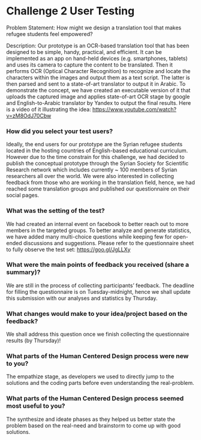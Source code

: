 # Challenge 2 User Testing

Problem Statement:
How might we design a translation tool that makes refugee students feel empowered?

Description:
Our prototype is an OCR-based translation tool that has been designed to be simple, handy, practical, and efficient. It can be implemented as an app on hand-held devices (e.g. smartphones, tablets) and uses its camera to capture the content to be translated. Then it performs OCR (Optical Character Recognition) to recognize and locate the characters within the images and output them as a text script. The latter is then parsed and sent to a state-of-art translator to output it in Arabic.
To demonstrate the concept, we have created an executable version of it that uploads the captured image and applies state-of-art OCR stage by google and English-to-Arabic translator by Yandex to output the final results. 
Here is a video of it illustrating the idea: https://www.youtube.com/watch?v=zM8OdJ70Cbw 


### How did you select your test users? 

Ideally, the end users for our prototype are the Syrian refugee students located in the hosting countries of English-based educational curriculum. However due to the time constrain for this challenge, we had decided to publish the conceptual prototype through the Syrian Society for Scientific Research network which includes currently ~ 100 members of Syrian researchers all over the world. We were also interested in collecting feedback from those who are working in the translation field, hence, we had reached some translation groups and published our questionnaire on their social pages. 

### What was the setting of the test? 

We had created an internal event on facebook to better reach out to more members in the targeted groups. To better analyze and generate statistics, we have added many multi-choice questions while keeping few for open-ended discussions and suggestions. Please refer to the questionnaire sheet to fully observe the test set: https://goo.gl/JgLLXy

### What were the main points of feedback you received (share a summary)? 

We are still in the process of collecting participants’ feedback. The deadline for filling the questionnaire is on Tuesday-midnight, hence we shall update this submission with our analyses and statistics by Thursday.

### What changes would make to your idea/project based on the feedback?

We shall address this question once we finish collecting the questionnaire results (by Thursday)!

### What parts of the Human Centered Design process were new to you?

The empathize stage, as developers we used to directly jump to the solutions and the coding parts before even understanding the real-problem.

### What parts of the Human Centered Design process seemed most useful to you?

The synthesize and ideate phases as they helped us better state the problem based on the real-need and brainstorm to come up with good solutions.
